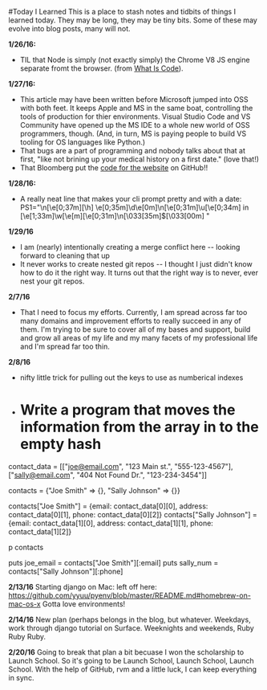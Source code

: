 #Today I Learned
This is a place to stash notes and tidbits of things I learned today. They may be long, they may be tiny bits. Some of these may evolve into blog posts, many will not.

**1/26/16:**
* TIL that Node is simply (not exactly simply) the Chrome V8 JS engine separate fromt the browser. (from [What Is Code](http://www.bloomberg.com/graphics/2015-paul-ford-what-is-code/#grabbag)).

**1/27/16:**
* This article may have been written before Microsoft jumped into OSS with both feet. It keeps Apple and MS in the same boat, controlling the tools of production for thier environments. Visual Studio Code and VS Community have opened up the MS IDE to a whole new world of OSS programmers, though. (And, in turn, MS is paying people to build VS tooling for OS languages like Python.)
* That bugs are a part of programming and nobody talks about that at first, "like not brining up your medical history on a first date." (love that!)
* That Bloomberg put the [code for the website](https://github.com/BloombergMedia/whatiscode) on GitHub!!

**1/28/16:**
* A really neat line that makes your cli prompt pretty and with a date: PS1="\n\[\e[0;37m\][\h] \e[0;35m\]\d\e[0m\]\n\[\e[0;31m\]\u\[\e[0;34m\] in \[\e[1;33m\]\w\[\e[m\]\[\e[0;31m\]\n\[\033[35m\]$\[\033[00m\] "

**1/29/16**
* I am (nearly) intentionally creating a merge conflict here -- looking forward to cleaning that up
* It never works to create nested git repos -- I thought I just didn't know how to do it the right way. It turns out that the right way is to never, ever nest your git repos.

**2/7/16**
* That I need to focus my efforts. Currently, I am spread across far too many domains and improvement efforts to really succeed in any of them. I'm trying to be sure to cover all of my bases and support, build and grow all areas of my life and my many facets of my professional life and I'm spread far too thin.

**2/8/16**
* nifty little trick for pulling out the keys to use as numberical indexes
* # Write a program that moves the information from the array in to the empty hash

contact_data = [["joe@email.com", "123 Main st.", "555-123-4567"],
                 ["sally@email.com", "404 Not Found Dr.", "123-234-3454"]]

contacts = {"Joe Smith" => {}, "Sally Johnson" => {}} 

contacts["Joe Smith"] = {email: contact_data[0][0], address: contact_data[0][1], phone: contact_data[0][2]}
contacts["Sally Johnson"] = {email: contact_data[1][0], address: contact_data[1][1], phone: contact_data[1][2]}

p contacts

puts joe_email = contacts["Joe Smith"][:email]
puts sally_num = contacts["Sally Johnson"][:phone]

**2/13/16**
Starting django on Mac:
left off here: https://github.com/yyuu/pyenv/blob/master/README.md#homebrew-on-mac-os-x
Gotta love environments!

**2/14/16**
New plan (perhaps belongs in the blog, but whatever. Weekdays, work through django tutorial on Surface. Weeknights and weekends, Ruby Ruby Ruby.

**2/20/16**
Going to break that plan a bit becuase I won the scholarship to Launch School. So it's going to be Launch School, Launch School, Launch School. With the help of GitHub, rvm and a little luck, I can keep everything in sync.
